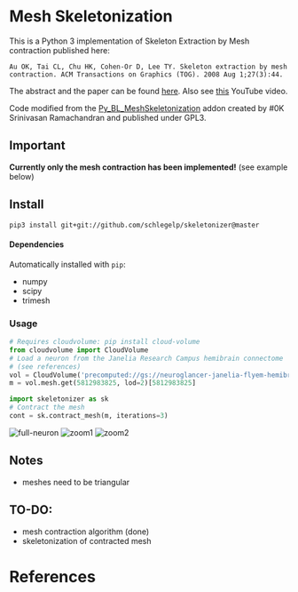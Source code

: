 # Mesh Skeletonization
This is a Python 3 implementation of Skeleton Extraction by Mesh contraction published here:

`Au OK, Tai CL, Chu HK, Cohen-Or D, Lee TY. Skeleton extraction by mesh contraction. ACM Transactions on Graphics (TOG). 2008 Aug 1;27(3):44.`

The abstract and the paper can be found [here](http://visgraph.cse.ust.hk/projects/skeleton/).
Also see [this](https://www.youtube.com/watch?v=-H7n59YQCRM&feature=youtu.be) YouTube video.

Code modified from the
[Py_BL_MeshSkeletonization](https://github.com/aalavandhaann/Py_BL_MeshSkeletonization)
addon created by #0K Srinivasan Ramachandran and published under GPL3.

## Important
**Currently only the mesh contraction has been implemented!** (see example below)

## Install

`pip3 install git+git://github.com/schlegelp/skeletonizer@master`

#### Dependencies
Automatically installed with `pip`:
- numpy
- scipy
- trimesh

### Usage

``` Python
# Requires cloudvolume: pip install cloud-volume
from cloudvolume import CloudVolume
# Load a neuron from the Janelia Research Campus hemibrain connectome
# (see references)
vol = CloudVolume('precomputed://gs://neuroglancer-janelia-flyem-hemibrain/segmentation_52a13', fill_missing=True)
m = vol.mesh.get(5812983825, lod=2)[5812983825]

import skeletonizer as sk
# Contract the mesh
cont = sk.contract_mesh(m, iterations=3)
```

![full-neuron](https://user-images.githubusercontent.com/7161148/84507953-89db4f80-acb9-11ea-8da0-b2e598a2bdb0.png "full") ![zoom1](https://user-images.githubusercontent.com/7161148/84507964-8c3da980-acb9-11ea-941a-c95a2328eabd.png "zoom1") ![zoom2](https://user-images.githubusercontent.com/7161148/84507966-8cd64000-acb9-11ea-98bd-87e140f6584e.png "zoom2")

## Notes
- meshes need to be triangular


## TO-DO:
- mesh contraction algorithm (done)
- skeletonization of contracted mesh

# References
